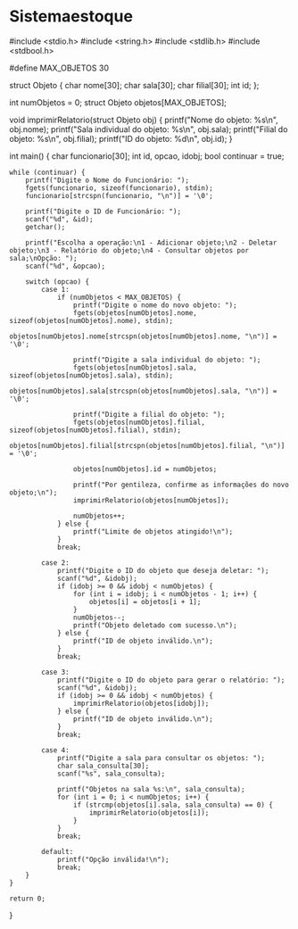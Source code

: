 # Sistemaestoque
#include <stdio.h>
#include <string.h>
#include <stdlib.h>
#include <stdbool.h>

#define MAX_OBJETOS 30

struct Objeto {
    char nome[30];
    char sala[30];
    char filial[30];
    int id;
};

int numObjetos = 0;
struct Objeto objetos[MAX_OBJETOS];

void imprimirRelatorio(struct Objeto obj) {
    printf("Nome do objeto: %s\n", obj.nome);
    printf("Sala individual do objeto: %s\n", obj.sala);
    printf("Filial do objeto: %s\n", obj.filial);
    printf("ID do objeto: %d\n", obj.id);
}

int main() {
    char funcionario[30];
    int id, opcao, idobj;
    bool continuar = true;

    while (continuar) {
        printf("Digite o Nome do Funcionário: ");
        fgets(funcionario, sizeof(funcionario), stdin);
        funcionario[strcspn(funcionario, "\n")] = '\0';

        printf("Digite o ID de Funcionário: ");
        scanf("%d", &id);
        getchar();

        printf("Escolha a operação:\n1 - Adicionar objeto;\n2 - Deletar objeto;\n3 - Relatório do objeto;\n4 - Consultar objetos por sala;\nOpção: ");
        scanf("%d", &opcao);

        switch (opcao) {
            case 1:
                if (numObjetos < MAX_OBJETOS) {
                    printf("Digite o nome do novo objeto: ");
                    fgets(objetos[numObjetos].nome, sizeof(objetos[numObjetos].nome), stdin);
                    objetos[numObjetos].nome[strcspn(objetos[numObjetos].nome, "\n")] = '\0';

                    printf("Digite a sala individual do objeto: ");
                    fgets(objetos[numObjetos].sala, sizeof(objetos[numObjetos].sala), stdin);
                    objetos[numObjetos].sala[strcspn(objetos[numObjetos].sala, "\n")] = '\0';

                    printf("Digite a filial do objeto: ");
                    fgets(objetos[numObjetos].filial, sizeof(objetos[numObjetos].filial), stdin);
                    objetos[numObjetos].filial[strcspn(objetos[numObjetos].filial, "\n")] = '\0';

                    objetos[numObjetos].id = numObjetos;

                    printf("Por gentileza, confirme as informações do novo objeto;\n");
                    imprimirRelatorio(objetos[numObjetos]);

                    numObjetos++;
                } else {
                    printf("Limite de objetos atingido!\n");
                }
                break;

            case 2:
                printf("Digite o ID do objeto que deseja deletar: ");
                scanf("%d", &idobj);
                if (idobj >= 0 && idobj < numObjetos) {
                    for (int i = idobj; i < numObjetos - 1; i++) {
                        objetos[i] = objetos[i + 1];
                    }
                    numObjetos--;
                    printf("Objeto deletado com sucesso.\n");
                } else {
                    printf("ID de objeto inválido.\n");
                }
                break;

            case 3:
                printf("Digite o ID do objeto para gerar o relatório: ");
                scanf("%d", &idobj);
                if (idobj >= 0 && idobj < numObjetos) {
                    imprimirRelatorio(objetos[idobj]);
                } else {
                    printf("ID de objeto inválido.\n");
                }
                break;

            case 4:
                printf("Digite a sala para consultar os objetos: ");
                char sala_consulta[30];
                scanf("%s", sala_consulta);

                printf("Objetos na sala %s:\n", sala_consulta);
                for (int i = 0; i < numObjetos; i++) {
                    if (strcmp(objetos[i].sala, sala_consulta) == 0) {
                        imprimirRelatorio(objetos[i]);
                    }
                }
                break;

            default:
                printf("Opção inválida!\n");
                break;
        }
    }

    return 0;
}
